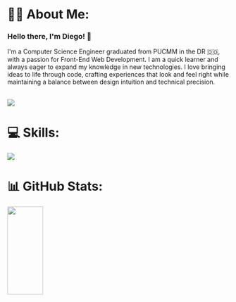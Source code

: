 

# 🧑‍💻 About Me:
### Hello there, I'm Diego! 👋
I'm a Computer Science Engineer graduated from PUCMM in the DR 🇩🇴, with a passion for Front-End Web Development. I am a quick learner and always eager to expand my knowledge in new technologies. I love bringing ideas to life through code, crafting experiences that look and feel right while maintaining a balance between design intuition and technical precision.
<br><br>

<a href="https://www.linkedin.com/in/dlopezl/">
 <img src="https://img.shields.io/badge/Diego%20Lopez-blue?style=for-the-badge&logo=linkedin&logoColor=white"/>
</a>
<br>

# 💻 Skills:
<img src="https://skillicons.dev/icons?i=react,ts,js,tailwind,html,css,firebase,mysql,git,vscode,figma" /> 
<br>

# 📊 GitHub Stats:
<img align="center" width="40%" height="200" src="https://github-readme-stats.vercel.app/api/top-langs/?username=diegolopezl&theme=dark&hide_border=false&include_all_commits=true&count_private=true&layout=compact"/>
<br><br>
